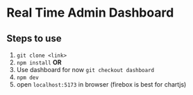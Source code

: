 # Real Time Admin Dashboard

## Steps to use

1. `git clone <link>`
2. `npm install` <strong>OR</strong>
3. Use dashboard for now `git checkout dashboard`
4. `npm dev`
5. open `localhost:5173` in browser (firebox is best for chartjs)
